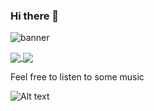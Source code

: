 ### Hi there 👋
![banner](https://user-images.githubusercontent.com/46488832/159731149-0b29add4-8609-4368-b2aa-12eb056c5160.png)

<a href="https://github.com/anuraghazra/github-readme-stats">
  <img align="center" src="https://github-readme-stats.vercel.app/api?username=Gui37&show_icons=true&theme=radical&count_private=true" />
</a>
<a href="https://github.com/anuraghazra/convoychat">
  <img align="center" src="https://github-readme-stats.vercel.app/api/pin/?username=Gui37&repo=Livraria_Academica" />
</a>


Feel free to listen to some music

![Alt text](https://spotify-recently-played-readme.vercel.app/api?user=qm21a9v0hwm925b1b8ci6mcxa&width=800)
